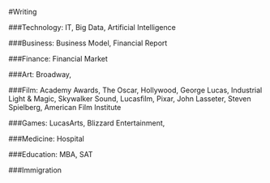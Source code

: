 #Writing


###Technology: IT, Big Data, Artificial Intelligence

###Business: Business Model, Financial Report

###Finance: Financial Market

###Art: Broadway,

###Film: Academy Awards, The Oscar, Hollywood, George Lucas, Industrial Light & Magic, Skywalker Sound, Lucasfilm, Pixar, John Lasseter, Steven Spielberg, American Film Institute

###Games: LucasArts, Blizzard Entertainment,


###Medicine: Hospital







###Education: MBA, SAT

###Immigration
